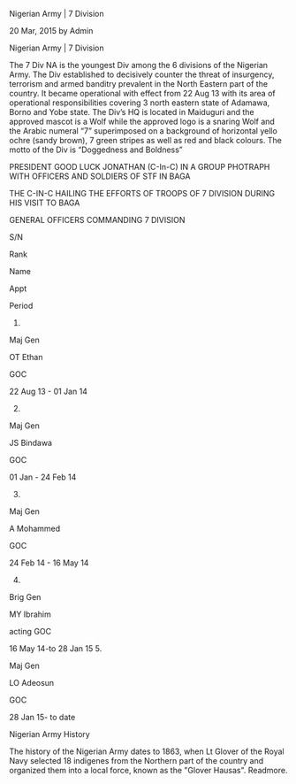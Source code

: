 Nigerian Army | 7 Division

20 Mar, 2015 by Admin

Nigerian Army | 7 Division

The 7 Div NA is the youngest Div among the 6 divisions of the Nigerian Army. The Div established to decisively counter the threat of insurgency, terrorism and armed banditry prevalent in the North Eastern part of the country. It became operational with effect from 22 Aug 13 with its area of operational responsibilities covering 3 north eastern state of Adamawa, Borno and Yobe state. The Div’s HQ is located in Maiduguri and the approved mascot is a Wolf while the approved logo is a snaring Wolf and the Arabic numeral “7” superimposed on a background of horizontal yello ochre (sandy brown), 7 green stripes as well as red and black colours. The motto of the Div is “Doggedness and Boldness”

PRESIDENT GOOD LUCK JONATHAN (C-In-C) IN A GROUP PHOTRAPH WITH OFFICERS AND SOLDIERS OF STF IN BAGA

THE C-IN-C HAILING THE EFFORTS OF TROOPS OF 7 DIVISION DURING HIS VISIT TO BAGA

GENERAL OFFICERS COMMANDING 7 DIVISION

S/N

Rank

Name

Appt

Period

1.

Maj Gen

OT Ethan

GOC

22 Aug 13 - 01 Jan 14

2.

Maj Gen

JS Bindawa

GOC

01 Jan - 24 Feb 14

3.

Maj Gen

A Mohammed

GOC

24 Feb 14 - 16 May 14

4.

Brig Gen

MY Ibrahim

acting GOC

16 May 14-to 28 Jan 15
5.

Maj Gen

LO Adeosun

GOC

28 Jan 15- to date

Nigerian Army History

The history of the Nigerian Army dates to 1863, when Lt Glover of the Royal Navy selected 18 indigenes from the Northern part of the country and organized them into a local force, known as the "Glover Hausas". Readmore.

